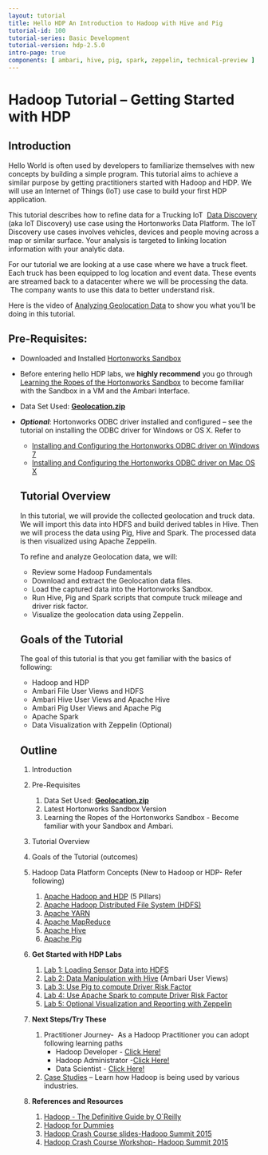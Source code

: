```yaml
---
layout: tutorial
title: Hello HDP An Introduction to Hadoop with Hive and Pig
tutorial-id: 100
tutorial-series: Basic Development
tutorial-version: hdp-2.5.0
intro-page: true
components: [ ambari, hive, pig, spark, zeppelin, technical-preview ]
---
```


# Hadoop Tutorial – Getting Started with HDP

## Introduction

Hello World is often used by developers to familiarize themselves with new concepts by building a simple program. This tutorial aims to achieve a similar purpose by getting practitioners started with Hadoop and HDP. We will use an Internet of Things (IoT) use case to build your first HDP application.

This tutorial describes how to refine data for a Trucking IoT  [Data Discovery](http://hortonworks.com/solutions/advanced-analytic-apps/#data-discovery) (aka IoT Discovery) use case using the Hortonworks Data Platform. The IoT Discovery use cases involves vehicles, devices and people moving across a map or similar surface. Your analysis is targeted to linking location information with your analytic data.

For our tutorial we are looking at a use case where we have a truck fleet. Each truck has been equipped to log location and event data. These events are streamed back to a datacenter where we will be processing the data.  The company wants to use this data to better understand risk.

Here is the video of [Analyzing Geolocation Data](http://youtu.be/n8fdYHoEEAM) to show you what you’ll be doing in this tutorial.

## Pre-Requisites:

*  Downloaded and Installed [Hortonworks Sandbox](http://hortonworks.com/downloads/#sandbox)
*  Before entering hello HDP labs, we **highly recommend** you go through [Learning the Ropes of the Hortonworks Sandbox](http://hortonworks.com/hadoop-tutorial/learning-the-ropes-of-the-hortonworks-sandbox/) to become familiar with the Sandbox in a VM and the Ambari Interface.

*   Data Set Used: [**Geolocation.zip**](https://app.box.com/HadoopCrashCourseData)
*   ***Optional***: Hortonworks ODBC driver installed and configured – see the tutorial on installing the ODBC driver for Windows or OS X. Refer to
    *   [Installing and Configuring the Hortonworks ODBC driver on Windows 7](http://hortonworks.com/hadoop-tutorial/how-to-install-and-configure-the-hortonworks-odbc-driver-on-windows-7/)
    *   [Installing and Configuring the Hortonworks ODBC driver on Mac OS X](http://hortonworks.com/hadoop-tutorial/how-to-install-and-configure-the-hortonworks-odbc-driver-on-mac-os-x/)
    <!---*   Microsoft Excel 2013 Professional Plus is required for the Windows 7 or later installation to be able to construct the maps.
--->

*  In this tutorial, the Hortonworks Sandbox is installed on an Oracle VirtualBox virtual machine (VM) – your screens may be different.

<!---
- Install the ODBC driver that matches the version of Excel you are using (32-bit or 64-bit).

- We will use the Power View feature in Microsoft Excel 2013 to visualize the sensor data. Power View is currently only available in Microsoft Office Professional Plus and Microsoft Office 365 Professional Plus.

- Note, other versions of Excel will work, but the visualizations will be limited to charts or graphs. You can also use other visualization tool, such as Zeppelin and Zoomdata.
-->
## Tutorial Overview

In this tutorial, we will provide the collected geolocation and truck data. We will import this data into HDFS and build derived tables in Hive. Then we will process the data using Pig, Hive and Spark. The processed data is then visualized using Apache Zeppelin.

<!---The processed data is then imported into Microsoft Excel where it can be visualized.-->

To refine and analyze Geolocation data, we will:

*   Review some Hadoop Fundamentals
*   Download and extract the Geolocation data files.
*   Load the captured data into the Hortonworks Sandbox.
*   Run Hive, Pig and Spark scripts that compute truck mileage and driver risk factor.
<!--- *   Access the refined sensor data with Microsoft Excel.-->
*   Visualize the geolocation data using Zeppelin.

## Goals of the Tutorial

The goal of this tutorial is that you get familiar with the basics of following:

*   Hadoop and HDP
*   Ambari File User Views and HDFS
*   Ambari Hive User Views and Apache Hive
*   Ambari Pig User Views and Apache Pig
*   Apache Spark
*   Data Visualization with Zeppelin (Optional)
<!---*   Data Visualization with Excel (Optional)-->

<!---*   Data Visualization with Zoomdata (Optional)-->

## Outline

1.  Introduction
2.  Pre-Requisites
    1.  Data Set Used: [**Geolocation.zip**](https://app.box.com/HadoopCrashCourseData)
    2.  Latest Hortonworks Sandbox Version
    3.  Learning the Ropes of the Hortonworks Sandbox - Become familiar with your Sandbox and Ambari.
3.  Tutorial Overview
4.  Goals of the Tutorial (outcomes)
5.  Hadoop Data Platform Concepts (New to Hadoop or HDP- Refer following)
    1.  [Apache Hadoop and HDP](https://github.com/hortonworks/tutorials/blob/hdp-2.5/tutorials/hortonworks/hello-hdp-an-introduction-to-hadoop/hello-hdp-section-2.md) (5 Pillars)
    2.  [Apache Hadoop Distributed File System (HDFS)](http://hortonworks.com/hadoop/hdfs/)
    3.  [Apache YARN](http://hortonworks.com/hadoop/yarn/)
    4.  [Apache MapReduce](http://hortonworks.com/hadoop/mapreduce/)
    5.  [Apache Hive](http://hortonworks.com/hadoop/hive/)
    6.  [Apache Pig](http://hortonworks.com/hadoop/pig/)
6.  **Get Started with HDP Labs**

    1.  [Lab 1: Loading Sensor Data into HDFS](https://github.com/hortonworks/tutorials/blob/hdp-2.5/tutorials/hortonworks/hello-hdp-an-introduction-to-hadoop/hello-hdp-section-3.md)
    2.  [Lab 2: Data Manipulation with Hive](https://github.com/hortonworks/tutorials/blob/hdp-2.5/tutorials/hortonworks/hello-hdp-an-introduction-to-hadoop/hello-hdp-section-4.md) (Ambari User Views)
    3.  [Lab 3: Use Pig to compute Driver Risk Factor](https://github.com/hortonworks/tutorials/blob/hdp-2.5/tutorials/hortonworks/hello-hdp-an-introduction-to-hadoop/hello-hdp-section-5.md)
    4.  [Lab 4: Use Apache Spark to compute Driver Risk Factor](https://github.com/hortonworks/tutorials/blob/hdp-2.5/tutorials/hortonworks/hello-hdp-an-introduction-to-hadoop/hello-hdp-section-6.md)
    <!---5.  [Lab 5: Optional Visualization and Reporting with Excel](https://github.com/hortonworks/tutorials/blob/hdp-2.5/tutorials/hortonworks/hello-hdp-an-introduction-to-hadoop/hello-hdp-section-7.md)
        1.  [Configuring ODBC driver](http://hortonworks.com/hadoop-tutorial/how-to-install-and-configure-the-hortonworks-odbc-driver-on-mac-os-x/)  (Mac and Windows)-->
    5.  [Lab 5: Optional Visualization and Reporting with Zeppelin](https://github.com/hortonworks/tutorials/blob/hdp-2.5/tutorials/hortonworks/hello-hdp-an-introduction-to-hadoop/hello-hdp-section-8.md)  
    <!---7.  [Lab 7: Optional Visualization and Reporting with Zoomdata](https://github.com/hortonworks/tutorials/blob/hdp-2.5/tutorials/hortonworks/hello-hdp-an-introduction-to-hadoop/hello-hdp-section-9.md)-->
7.  **Next Steps/Try These**
    1.  Practitioner Journey-  As a Hadoop Practitioner you can adopt following learning paths
        *   Hadoop Developer - [Click Here!](http://hortonworks.com/products/hortonworks-sandbox/#tuts-developers)
        *   Hadoop Administrator -[Click Here!](http://hortonworks.com/products/hortonworks-sandbox/#tuts-admins)
        *   Data Scientist - [Click Here!](http://hortonworks.com/products/hortonworks-sandbox/#tuts-analysts)
    2.  [Case Studies](http://hortonworks.com/industry/) – Learn how Hadoop is being used by various industries.
8.  **References and Resources**
    1.  [Hadoop - The Definitive Guide by O`Reilly](http://www.amazon.com/Hadoop-Definitive-Guide-Tom-White/dp/1491901632/ref=dp_ob_image_bk)
    2.  [Hadoop for Dummies](http://www.amazon.com/Hadoop-Dummies-Dirk-deRoos/dp/1118607554/ref=sr_1_1?s=books&ie=UTF8&qid=1456105405&sr=1-1&keywords=hadoop+dummies)
    3.  [Hadoop Crash Course slides-Hadoop Summit 2015](http://www.slideshare.net/Hadoop_Summit/hadoop-crash-course-workshop-at-hadoop-summit)
    4.  [Hadoop Crash Course Workshop- Hadoop Summit 2015](https://www.youtube.com/watch?v=R-va7pZg7HM)
